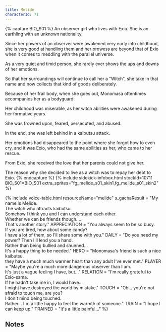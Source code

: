 ```yaml
---
title: Melide
characterId: 71
---
```


{% capture BIO_S01 %}
An observer girl who lives with Exio. She is an earthling with an unknown nationality. 

Since her powers of an observer were awakened very early into childhood, she is very good at handling them and her prowess are beyond that of Exio when it comes to meddling with the parallel universe. 

As a very quiet and timid person, she rarely ever shows the ups and downs of her emotions. 

So that her surroundings will continue to call her a "Witch", she take in that name and now collects that kind of goods deliberately.

Because of her frail body, when she goes out, Monomasa oftentimes accompanies her as a bodyguard.


Her childhood was miserable, as her witch abilities were awakened during her formative years. 

She was frowned upon, feared, persecuted, and abused. 

In the end, she was left behind in a kaibutsu attack.

Her emotions had disappeared to the point where she forgot how to even cry, and it was Exio, who had the same abilities as her, who came to her rescue. 

From Exio, she received the love that her parents could not give her. 

The reason why she decided to live as a witch was to repay her debt to Exio.
{% endcapture %}
{% include sidekick-infobox.html stockId=10711 BIO_S01=BIO_S01 extra_sprites="fg_melide_s01_skin1,fg_melide_s01_skin2" %}

{% include voice-table.html resourceName="melide"
s_gachaResult = "My name is Melide.<br>The witch who attracts kaibutsu.<br>Somehow I think you and I can understand each other.<br>Whether we can be friends though….<br>That's another story."
APPRECIATION = "You always seem to be so busy.<br>If you are tired, how about some candy?<br>I have a lot of them, so I'll share some with you."
DAILY = "Do you need my power? Then I'll lend you a hand.<br>Rather than being bullied and shunned...<br>It's a happy thing to be needed."
HERO = "Monomasa's friend is such a nice kaibutsu.<br>they have a much much warmer heart than any adult I've ever met."
PLAYER = "Maybe you're a much more dangerous observer than I am.<br>It's just a vague feeling I have, but..."
RELATION = "I'm really grateful to Exio-sama.<br>If he hadn't take me in, I would have…<br>I might have destroyed the world by mistake."
TOUCH = "Oh... you're not afraid to touch me, are you?<br>I don't mind being touched.<br>Rather... I'm a little happy to feel the warmth of someone."
TRAIN = "I hope I can keep up."
TRAINED = "It's a little painful..."
%}

## Notes
